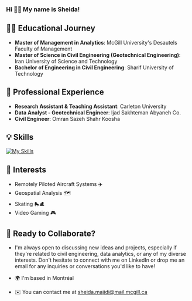 ### Hi 👋🏻 My name is Sheida!

## 👩‍🎓 Educational Journey
- **Master of Management in Analytics**: McGill University's Desautels Faculty of Management
- **Master of Science in Civil Engineering (Geotechnical Engineering)**: Iran University of Science and Technology 
- **Bachelor of Engineering in Civil Engineering**: Sharif University of Technology


## 💼 Professional Experience
- **Research Assistant & Teaching Assistant**: Carleton University
- **Data Analyst - Geotechnical Engineer**: Ijad Sakhteman Abyaneh Co.
- **Civil Engineer**: Omran Sazeh Shahr Koosha


## 💡 Skills
[![My Skills](https://skillicons.dev/icons?i=py,mysql,r,matlab,latex,cpp,html&theme=light)](https://skillicons.dev)

## 🎡 Interests
- Remotely Piloted Aircraft Systems ✈️
- Geospatial Analysis 🗺️
- Skating 🛼⛸️
- Video Gaming 🎮


## 🌟 Ready to Collaborate?
- I'm always open to discussing new ideas and projects, especially if they're related to civil engineering, data analytics, or any of my diverse interests. Don't hesitate to connect with me on LinkedIn or drop me an email for any inquiries or conversations you'd like to have!

  
- 🌍 I'm based in Montréal
- ✉️ You can contact me at sheida.majidi@mail.mcgill.ca

